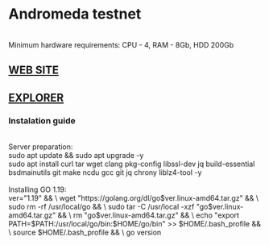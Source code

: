 # Andromeda testnet
<br>
Minimum hardware requirements:
CPU - 4, RAM - 8Gb, HDD 200Gb<br>
<h2><a href=https://andromedaprotocol.io> WEB SITE </a><br>
<h2><a href=https://testnet-ping.wildsage.io/andromeda/staking> EXPLORER </a></h2>
<h3> Instalation guide </h3>
<br>
Server preparation: <br>
sudo apt update && sudo apt upgrade -y<br>
sudo apt install curl tar wget clang pkg-config libssl-dev jq build-essential bsdmainutils git make ncdu gcc git jq chrony liblz4-tool -y<br><br>
Installing GO 1.19:<br>
ver="1.19" && \
wget "https://golang.org/dl/go$ver.linux-amd64.tar.gz" && \
sudo rm -rf /usr/local/go && \
sudo tar -C /usr/local -xzf "go$ver.linux-amd64.tar.gz" && \
rm "go$ver.linux-amd64.tar.gz" && \
echo "export PATH=$PATH:/usr/local/go/bin:$HOME/go/bin" >> $HOME/.bash_profile && \
source $HOME/.bash_profile && \
go version

